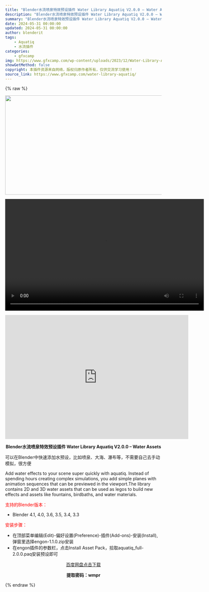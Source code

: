 ```yaml
---
title: "Blender水流喷泉特效预设插件 Water Library Aquatiq V2.0.0 – Water Assets"
description: "Blender水流喷泉特效预设插件 Water Library Aquatiq V2.0.0 – Water Assets 可以在Blender中快速添加水预设，比如喷泉、大海、瀑布等，不..."
summary: "Blender水流喷泉特效预设插件 Water Library Aquatiq V2.0.0 – Water Assets 可以在Blender中快速添加水预设，比如喷泉、大海、瀑布等，不..."
date: 2024-05-31 00:00:00
updated: 2024-05-31 00:00:00
author: blenderit
tags: 
    - Aquatiq
    - 水流插件
categories:
    - gfxcamp
img: https://www.gfxcamp.com/wp-content/uploads/2023/12/Water-Library-Aquatiq.jpg
showGetMethod: false
copyright: 本插件资源来自网络，版权归原作者所有，仅供交流学习使用！
source_link: https://www.gfxcamp.com/water-library-aquatiq/
---
```


{% raw %}
<div><p><img decoding="async" class="aligncenter size-full wp-image-121909" src="https://www.gfxcamp.com/wp-content/uploads/2023/12/Water-Library-Aquatiq.jpg" data-src="https://www.gfxcamp.com/wp-content/uploads/2023/12/Water-Library-Aquatiq.jpg" alt="" width="640" height="320" data-srcset="https://www.gfxcamp.com/wp-content/uploads/2023/12/Water-Library-Aquatiq.jpg 640w, https://www.gfxcamp.com/wp-content/uploads/2023/12/Water-Library-Aquatiq-150x75.jpg 150w" data-sizes="(max-width: 640px) 100vw, 640px"><br>
</p><center><div style="width: 640px;" class="wp-video"><!--[if lt IE 9]><script>document.createElement('video');</script><![endif]-->
<video class="wp-video-shortcode" id="video-103864-1" width="640" height="360" preload="true" controls="controls"><source type="video/mp4" src="http://cloud.video.taobao.com/play/u/null/p/1/e/6/t/1/464938352171.mp4?_=1"></source><a href="http://cloud.video.taobao.com/play/u/null/p/1/e/6/t/1/464938352171.mp4">http://cloud.video.taobao.com/play/u/null/p/1/e/6/t/1/464938352171.mp4</a></video></div></center><p style="text-align: center;"><iframe loading="lazy" src="https://player.youku.com/embed/XNTg3MTU4NzU2NA==" width="590" height="400" frameborder="0" allowfullscreen="allowfullscreen" data-mce-fragment="1"></iframe></p><p style="text-align: center;"><strong>Blender水流喷泉特效预设插件 Water Library Aquatiq V2.0.0 – Water Assets</strong></p><p>可以在Blender中快速添加水预设，比如喷泉、大海、瀑布等，不需要自己去手动模拟，很方便</p><p>Add water effects to your scene super quickly with aquatiq. Instead of spending hours creating complex simulations, you add simple planes with animation sequences that can be previewed in the viewport.The library contains 2D and 3D water assets that can be used as legos to build new effects and assets like fountains, birdbaths, and water materials.</p><p style="text-align: left;"><span style="color: #ff0000;">支持的Blender版本：</span></p><ul>
<li style="text-align: left;">Blender 4.1, 4.0, 3.6, 3.5, 3.4, 3.3</li>
</ul><p style="text-align: left;"><span style="color: #ff0000;">安装步骤：</span></p><ul>
<li>在顶部菜单编辑(Edit)-偏好设置(Preference)-插件(Add-ons)-安装(Install),弹窗里选择engon-1.1.0.zip安装</li>
<li>在engon插件的参数栏，点击Install Asset Pack，拾取aquatiq_full-2.0.0.paq安装预设即可</li>
</ul><p style="text-align: center;"><a class="maxbutton-3 maxbutton maxbutton-baidu" target="_blank" rel="noopener" href="https://pan.baidu.com/s/1x9v09OcGFWRCphVL0mjhkw?pwd=wmpr"><span class="mb-text">百度网盘点击下载</span></a></p><p style="text-align: center;"><strong>提取密码：wmpr</strong></p></div>
<div style="display: none">gfxcamp</div>
{% endraw %}
